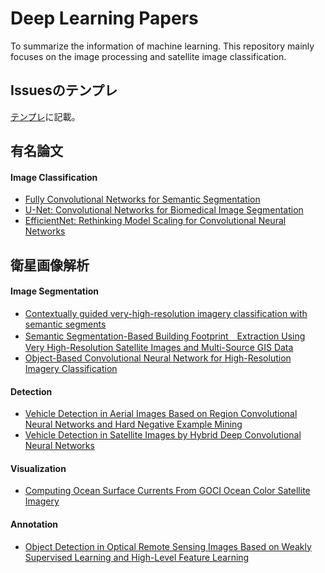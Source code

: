 # Deep Learning Papers
To summarize the information of machine learning. This repository mainly focuses on the image processing and satellite image classification.

## Issuesのテンプレ

[テンプレ](https://github.com/Shaw0202/Deep_Research/issues/4)に記載。

## 有名論文

#### Image Classification

* [Fully Convolutional Networks for Semantic Segmentation](https://github.com/Shaw0202/Deep_Research/issues/3)
* [U-Net: Convolutional Networks for Biomedical Image Segmentation](https://github.com/Shaw0202/Deep_Research/issues/2)
* [EfficientNet: Rethinking Model Scaling for Convolutional Neural Networks](https://github.com/Shaw0202/Deep_Research/issues/13)

## 衛星画像解析

#### Image Segmentation

* [Contextually guided very-high-resolution imagery classification with semantic segments](https://github.com/Shaw0202/Deep_Research/issues/5)
* [Semantic Segmentation-Based Building Footprint　Extraction Using Very High-Resolution Satellite Images and Multi-Source GIS Data](https://github.com/Shaw0202/Deep_Research/issues/12)
* [Object-Based Convolutional Neural Network for High-Resolution Imagery Classification](https://github.com/Shaw0202/Deep_Research/issues/11)

#### Detection

* [Vehicle Detection in Aerial Images Based on Region Convolutional Neural Networks and Hard Negative Example Mining](https://github.com/Shaw0202/Deep_Research/issues/10)
* [Vehicle Detection in Satellite Images by Hybrid Deep Convolutional Neural Networks](https://github.com/Shaw0202/Deep_Research/issues/9)

#### Visualization

* [Computing Ocean Surface Currents From GOCI Ocean Color Satellite Imagery](https://github.com/Shaw0202/Deep_Research/issues/7)

#### Annotation

* [Object Detection in Optical Remote Sensing Images Based on Weakly Supervised Learning and High-Level Feature Learning](https://github.com/Shaw0202/Deep_Research/issues/6)



